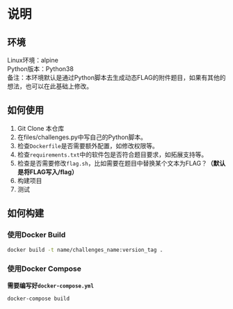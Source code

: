 # 说明
## 环境
Linux环境：alpine\
Python版本：Python38\
备注：本环境默认是通过Python脚本去生成动态FLAG的附件题目，如果有其他的想法，也可以在此基础上修改。


## 如何使用
1. Git Clone 本仓库
2. 在files/challenges.py中写自己的Python脚本。
3. 检查`Dockerfile`是否需要额外配置，如修改权限等。
4. 检查`requirements.txt`中的软件包是否符合题目要求，如拓展支持等。
5. 检查是否需要修改`flag.sh`，比如需要在题目中替换某个文本为FLAG？**（默认是将FLAG写入/flag）**
6. 构建项目
7. 测试

## 如何构建

### 使用Docker Build
```bash
docker build -t name/challenges_name:version_tag .
```

### 使用Docker Compose
**需要编写好`docker-compose.yml`**
```bash
docker-compose build
```